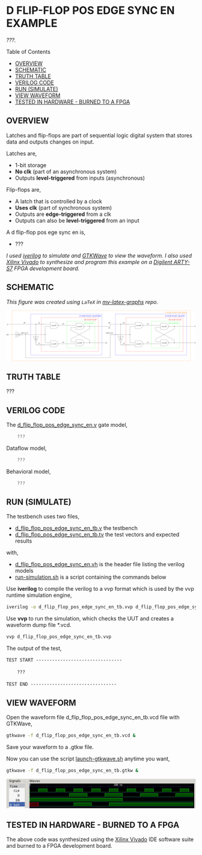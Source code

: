 # D FLIP-FLOP POS EDGE SYNC EN EXAMPLE

_???._

Table of Contents

* [OVERVIEW](https://github.com/JeffDeCola/my-verilog-examples/tree/master/basic-code/sequential-logic/d_flip_flop_pos_edge_sync_en#overview)
* [SCHEMATIC](https://github.com/JeffDeCola/my-verilog-examples/tree/master/basic-code/sequential-logic/d_flip_flop_pos_edge_sync_en#schematic)
* [TRUTH TABLE](https://github.com/JeffDeCola/my-verilog-examples/tree/master/basic-code/sequential-logic/d_flip_flop_pos_edge_sync_en#truth-table)
* [VERILOG CODE](https://github.com/JeffDeCola/my-verilog-examples/tree/master/basic-code/sequential-logic/d_flip_flop_pos_edge_sync_en#verilog-code)
* [RUN (SIMULATE)](https://github.com/JeffDeCola/my-verilog-examples/tree/master/basic-code/sequential-logic/d_flip_flop_pos_edge_sync_en#run-simulate)
* [VIEW WAVEFORM](https://github.com/JeffDeCola/my-verilog-examples/tree/master/basic-code/sequential-logic/d_flip_flop_pos_edge_sync_en#view-waveform)
* [TESTED IN HARDWARE - BURNED TO A FPGA](https://github.com/JeffDeCola/my-verilog-examples/tree/master/basic-code/sequential-logic/d_flip_flop_pos_edge_sync_en#tested-in-hardware---burned-to-a-fpga)

## OVERVIEW

Latches and flip-flops are part of sequential logic
digital system that stores data and outputs changes on input.

Latches are,

* 1-bit storage
* **No clk** (part of an asynchronous system)
* Outputs **level-triggered** from inputs (asynchronous)

Flip-flops are,

* A latch that is controlled by a clock
* **Uses clk** (part of synchronous system)
* Outputs are **edge-triggered** from a clk
* Outputs can also be **level-triggered** from an input

A d flip-flop pos ege sync en is,

* ???

_I used
[iverilog](https://github.com/JeffDeCola/my-cheat-sheets/tree/master/hardware/tools/simulation/iverilog-cheat-sheet)
to simulate and
[GTKWave](https://github.com/JeffDeCola/my-cheat-sheets/tree/master/hardware/tools/simulation/gtkwave-cheat-sheet)
to view the waveform. I also used
[Xilinx Vivado](https://github.com/JeffDeCola/my-cheat-sheets/tree/master/hardware/tools/synthesis/xilinx-vivado-cheat-sheet)
to synthesize and program this example on a
[Digilent ARTY-S7](https://github.com/JeffDeCola/my-cheat-sheets/tree/master/hardware/development/fpga-development-boards/digilent-arty-s7-cheat-sheet)
FPGA development board._

## SCHEMATIC

_This figure was created using `LaTeX` in
[my-latex-graphs](https://github.com/JeffDeCola/my-latex-graphs/tree/master/mathematics/applied/electrical-engineering/sequential-logic/d-flip-flop-pos-edge-sync-en)
repo._

<p align="center">
    <img src="svgs/d-flip-flop-pos-edge-sync-en.svg"
    align="middle"
</p>

## TRUTH TABLE

???

## VERILOG CODE

The
[d_flip_flop_pos_edge_sync_en.v](https://github.com/JeffDeCola/my-verilog-examples/blob/master/basic-code/sequential-logic/d_flip_flop_pos_edge_sync_en/d_flip_flop_pos_edge_sync_en.v)
gate model,

```verilog
    ???
```

Dataflow model,

```verilog
    ???
```

Behavioral model,

```verilog
    ???
```

## RUN (SIMULATE)

The testbench uses two files,

* [d_flip_flop_pos_edge_sync_en_tb.v](https://github.com/JeffDeCola/my-verilog-examples/blob/master/basic-code/sequential-logic/d_flip_flop_pos_edge_sync_en/d_flip_flop_pos_edge_sync_en_tb.v)
  the testbench
* [d_flip_flop_pos_edge_sync_en_tb.tv](https://github.com/JeffDeCola/my-verilog-examples/blob/master/basic-code/sequential-logic/d_flip_flop_pos_edge_sync_en/d_flip_flop_pos_edge_sync_en_tb.tv)
  the test vectors and expected results

with,

* [d_flip_flop_pos_edge_sync_en.vh](https://github.com/JeffDeCola/my-verilog-examples/blob/master/basic-code/sequential-logic/d_flip_flop_pos_edge_sync_en/d_flip_flop_pos_edge_sync_en.vh)
  is the header file listing the verilog models
* [run-simulation.sh](https://github.com/JeffDeCola/my-verilog-examples/blob/master/basic-code/sequential-logic/d_flip_flop_pos_edge_sync_en/run-simulation.sh)
  is a script containing the commands below

Use **iverilog** to compile the verilog to a vvp format
which is used by the vvp runtime simulation engine,

```bash
iverilog -o d_flip_flop_pos_edge_sync_en_tb.vvp d_flip_flop_pos_edge_sync_en_tb.v d_flip_flop_pos_edge_sync_en.vh
```

Use **vvp** to run the simulation, which checks the UUT
and creates a waveform dump file *.vcd.

```bash
vvp d_flip_flop_pos_edge_sync_en_tb.vvp
```

The output of the test,

```text
TEST START --------------------------------

    ???

TEST END --------------------------------
```

## VIEW WAVEFORM

Open the waveform file d_flip_flop_pos_edge_sync_en_tb.vcd file with GTKWave,

```bash
gtkwave -f d_flip_flop_pos_edge_sync_en_tb.vcd &
```

Save your waveform to a .gtkw file.

Now you can use the script
[launch-gtkwave.sh](https://github.com/JeffDeCola/my-verilog-examples/blob/master/launch-GTKWave-script/launch-gtkwave.sh)
anytime you want,

```bash
gtkwave -f d_flip_flop_pos_edge_sync_en_tb.gtkw &
```

![d_flip_flop_pos_edge_sync_en-waveform.jpg](../../../docs/pics/basic-code/d_flip_flop_pos_edge_sync_en-waveform.jpg)

## TESTED IN HARDWARE - BURNED TO A FPGA

The above code was synthesized using the
[Xilinx Vivado](https://github.com/JeffDeCola/my-cheat-sheets/tree/master/hardware/tools/synthesis/xilinx-vivado-cheat-sheet)
IDE software suite and burned to a FPGA development board.
